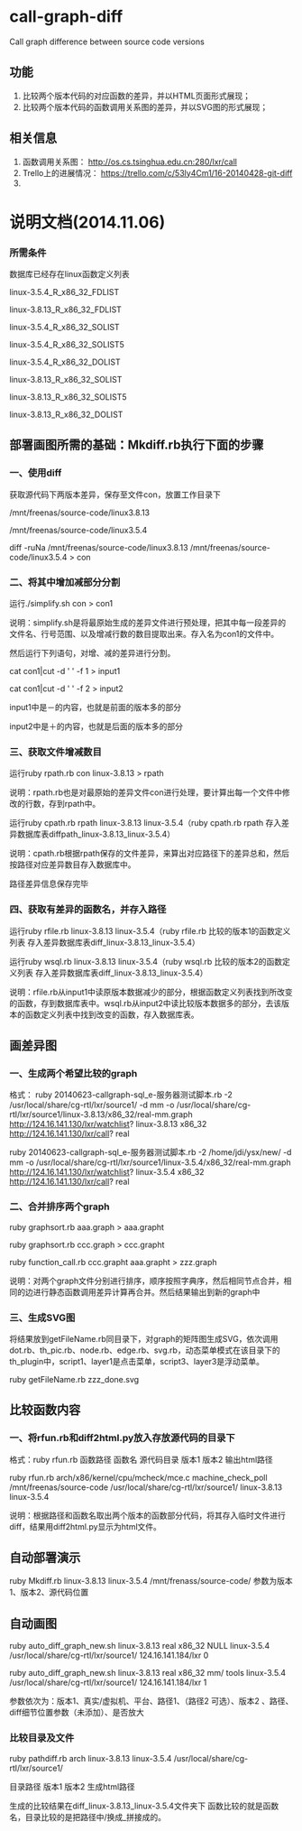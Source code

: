 call-graph-diff
===============

Call graph difference between source code versions

## 功能
 1. 比较两个版本代码的对应函数的差异，并以HTML页面形式展现；
 2. 比较两个版本代码的函数调用关系图的差异，并以SVG图的形式展现；
 
## 相关信息
 1. 函数调用关系图： http://os.cs.tsinghua.edu.cn:280/lxr/call
 2. Trello上的进展情况： https://trello.com/c/53ly4Cm1/16-20140428-git-diff
 3. 

# 说明文档(2014.11.06)
### 所需条件
数据库已经存在linux函数定义列表

linux-3.5.4_R_x86_32_FDLIST

linux-3.8.13_R_x86_32_FDLIST

linux-3.5.4_R_x86_32_SOLIST

linux-3.5.4_R_x86_32_SOLIST5

linux-3.5.4_R_x86_32_DOLIST

linux-3.8.13_R_x86_32_SOLIST

linux-3.8.13_R_x86_32_SOLIST5

linux-3.8.13_R_x86_32_DOLIST

## 部署画图所需的基础：Mkdiff.rb执行下面的步骤

### 一、使用diff
获取源代码下两版本差异，保存至文件con，放置工作目录下

/mnt/freenas/source-code/linux3.8.13

/mnt/freenas/source-code/linux3.5.4

diff -ruNa /mnt/freenas/source-code/linux3.8.13 /mnt/freenas/source-code/linux3.5.4 > con

### 二、将其中增加减部分分割
运行./simplify.sh con > con1

说明：simplify.sh是将最原始生成的差异文件进行预处理，把其中每一段差异的文件名、行号范围、以及增减行数的数目提取出来。存入名为con1的文件中。

然后运行下列语句，对增、减的差异进行分割。

 cat con1|cut -d ' ' -f 1 > input1
 
 cat con1|cut -d ' ' -f 2 > input2
 
input1中是－的内容，也就是前面的版本多的部分

input2中是＋的内容，也就是后面的版本多的部分

### 三、获取文件增减数目
运行ruby rpath.rb  con linux-3.8.13 > rpath

说明：rpath.rb也是对最原始的差异文件con进行处理，要计算出每一个文件中修改的行数，存到rpath中。

运行ruby cpath.rb rpath linux-3.8.13 linux-3.5.4（ruby cpath.rb rpath 存入差异数据库表diffpath_linux-3.8.13_linux-3.5.4）

说明：cpath.rb根据rpath保存的文件差异，来算出对应路径下的差异总和，然后按路径对应差异数目存入数据库中。

路径差异信息保存完毕

### 四、获取有差异的函数名，并存入路径
运行ruby rfile.rb linux-3.8.13 linux-3.5.4（ruby rfile.rb 比较的版本1的函数定义列表 存入差异数据库表diff_linux-3.8.13_linux-3.5.4）

运行ruby wsql.rb linux-3.8.13 linux-3.5.4（ruby wsql.rb 比较的版本2的函数定义列表 存入差异数据库表diff_linux-3.8.13_linux-3.5.4）

说明：rfile.rb从input1中读原版本数据减少的部分，根据函数定义列表找到所改变的函数，存到数据库表中。wsql.rb从input2中读比较版本数据多的部分，去该版本的函数定义列表中找到改变的函数，存入数据库表。

## 画差异图

### 一、生成两个希望比较的graph
格式：
ruby 20140623-callgraph-sql_e-服务器测试脚本.rb -2 /usr/local/share/cg-rtl/lxr/source1/ -d mm -o /usr/local/share/cg-rtl/lxr/source1/linux-3.8.13/x86_32/real-mm.graph http://124.16.141.130/lxr/watchlist? linux-3.8.13 x86_32 http://124.16.141.130/lxr/call? real

ruby 20140623-callgraph-sql_e-服务器测试脚本.rb -2 /home/jdi/ysx/new/ -d mm -o /usr/local/share/cg-rtl/lxr/source1/linux-3.5.4/x86_32/real-mm.graph http://124.16.141.130/lxr/watchlist? linux-3.5.4 x86_32 http://124.16.141.130/lxr/call? real

### 二、合并排序两个graph
ruby graphsort.rb aaa.graph > aaa.grapht

ruby graphsort.rb ccc.graph > ccc.grapht

ruby function_call.rb ccc.grapht aaa.grapht > zzz.graph

说明：对两个graph文件分别进行排序，顺序按照字典序，然后相同节点合并，相同的边进行静态函数调用差异计算再合并。然后结果输出到新的graph中

### 三、生成SVG图
将结果放到getFileName.rb同目录下，对graph的矩阵图生成SVG，依次调用dot.rb、th_pic.rb、node.rb、edge.rb、svg.rb，动态菜单模式在该目录下的th_plugin中，script1、layer1是点击菜单，script3、layer3是浮动菜单。

ruby getFileName.rb zzz_done.svg

## 比较函数内容

### 一、将rfun.rb和diff2html.py放入存放源代码的目录下
格式：ruby rfun.rb 函数路径 函数名 源代码目录 版本1 版本2 输出html路径

ruby rfun.rb arch/x86/kernel/cpu/mcheck/mce.c machine_check_poll /mnt/freenas/source-code /usr/local/share/cg-rtl/lxr/source1/ linux-3.8.13 linux-3.5.4

说明：根据路径和函数名取出两个版本的函数部分代码，将其存入临时文件进行diff，结果用diff2html.py显示为html文件。

## 自动部署演示
ruby Mkdiff.rb linux-3.8.13 linux-3.5.4 /mnt/frenass/source-code/
参数为版本1、版本2、源代码位置
## 自动画图

ruby auto_diff_graph_new.sh  linux-3.8.13 real x86_32 NULL linux-3.5.4 /usr/local/share/cg-rtl/lxr/source1/ 124.16.141.184/lxr 0

ruby auto_diff_graph_new.sh  linux-3.8.13 real x86_32 mm/ tools linux-3.5.4 /usr/local/share/cg-rtl/lxr/source1/ 124.16.141.184/lxr 1

参数依次为：版本1、真实/虚拟机、平台、路径1、（路径2 可选）、版本2 、路径、diff细节位置参数（未添加）、是否放大

### 比较目录及文件
ruby pathdiff.rb arch linux-3.8.13 linux-3.5.4 /usr/local/share/cg-rtl/lxr/source1/

目录路径 版本1 版本2 生成html路径

生成的比较结果在diff_linux-3.8.13_linux-3.5.4文件夹下 函数比较的就是函数名，目录比较的是把路径中/换成_拼接成的。
